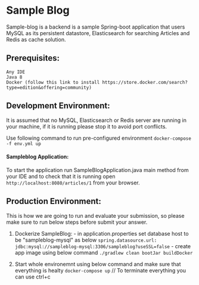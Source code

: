 # Sample Blog

Sample-blog is a backend is a sample Spring-boot application that users MySQL as its persistent datastore, Elasticsearch for searching Articles and Redis as cache solution.


## Prerequisites:
	Any IDE
	Java 8
    Docker (follow this link to install https://store.docker.com/search?type=edition&offering=community)


## Development Environment:
It is assumed that no MySQL, Elasticsearch or Redis server are running in your machine, if it is running please stop it to avoid port conflicts.

Use following command to run pre-configured environment `docker-compose -f env.yml up`
   
#### Sampleblog Application:
To start the application run SampleBlogApplication.java main method from your IDE
    and to check that it is running open `http://localhost:8080/articles/1` from your browser.

## Production Environment:
  This is how we are going to run and evaluate your submission, so please make sure to run below steps before submit your answer.

  1) Dockerize SampleBlog:
    - in application.properties set database host to be "sampleblog-mysql" as below
      `spring.datasource.url: jdbc:mysql://sampleblog-mysql:3306/sampleblog?useSSL=false`
    - create app image using below command
      `./gradlew clean bootJar buildDocker`

  2) Start whole environemnt using below command and make sure that everything is healty
    `docker-compose up`    // To terminate everything you can use ctrl+c